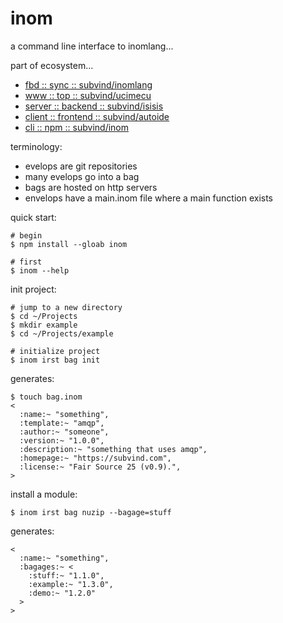 inom
========
a command line interface to inomlang...

part of ecosystem...
- [fbd :: sync :: subvind/inomlang](https://github.com/subvind/inomlang)
- [www :: top :: subvind/ucimecu](https://github.com/subvind/ucimecu)
- [server :: backend :: subvind/isisis](https://github.com/subvind/isisis)
- [client :: frontend :: subvind/autoide](https://github.com/subvind/autoide)
- [cli :: npm :: subvind/inom](https://github.com/subvind/inom)

terminology:
- evelops are git repositories
- many evelops go into a bag
- bags are hosted on http servers
- envelops have a main.inom file where a main function exists

quick start:
```
# begin
$ npm install --gloab inom

# first
$ inom --help
```

init project:
```
# jump to a new directory
$ cd ~/Projects
$ mkdir example
$ cd ~/Projects/example

# initialize project
$ inom irst bag init
```
generates:
```
$ touch bag.inom
<
  :name:~ "something",
  :template:~ "amqp",
  :author:~ "someone",
  :version:~ "1.0.0",
  :description:~ "something that uses amqp",
  :homepage:~ "https://subvind.com",
  :license:~ "Fair Source 25 (v0.9).",
>
```

install a module:
```
$ inom irst bag nuzip --bagage=stuff
```
generates:
```
<
  :name:~ "something",
  :bagages:~ <
    :stuff:~ "1.1.0",
    :example:~ "1.3.0",
    :demo:~ "1.2.0"
  >
>
```
